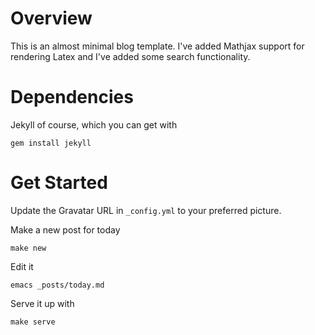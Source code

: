 Overview
========

This is an almost minimal blog template. I've added Mathjax support for
rendering Latex and I've added some search functionality.

Dependencies
============

Jekyll of course, which you can get with

```
gem install jekyll
```

Get Started
===========

Update the Gravatar URL in `_config.yml` to your preferred picture.

Make a new post for today

```
make new
```

Edit it

```
emacs _posts/today.md
```

Serve it up with

```
make serve
```

